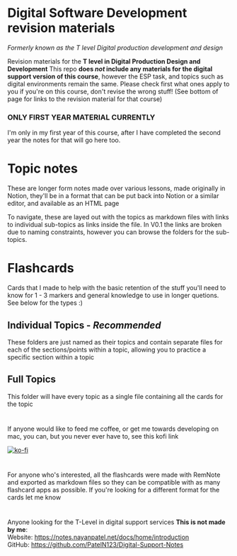 # Digital Software Development revision materials
_Formerly known as the T level Digital production development and design_

Revision materials for the **T level in Digital Production Design and Development**
This repo **does _not_ include any materials for the digital support version of this course**, however the ESP task, and topics such as digital environments remain the same. Please check first what ones apply to you if you're on this course, don't revise the wrong stuff! (See bottom of page for links to the revision material for that course)

### ONLY FIRST YEAR MATERIAL CURRENTLY
I'm only in my first year of this course, after I have completed the second year the notes for
that will go here too.

# Topic notes

These are longer form notes made over various lessons, made originally in Notion, they'll be
in a format that can be put back into Notion or a similar editor, and available as an HTML page

To navigate, these are layed out with the topics as markdown files with links to individual sub-topics as links inside the file.
In V0.1 the links are broken due to naming constraints, however you can browse the folders for the sub-topics.


# Flashcards
Cards that I made to help with the basic retention of the stuff you'll need to know for 1 - 3 markers and general knowledge to use in longer quetions. See below for the types :)

## Individual Topics - *Recommended*
These folders are just named as their topics and contain separate files for each of the sections/points
within  a topic, allowing you to practice a specific section within a topic

## Full Topics
This folder will have every topic as a single file containing all the cards for the topic

#

If anyone would like to feed me coffee, or get me towards developing on mac, you can, but you never ever have to, see this kofi link

[![ko-fi](https://ko-fi.com/img/githubbutton_sm.svg)](https://ko-fi.com/S6S31EC98I)

#

For anyone who's interested, all the flashcards were made with RemNote and exported as markdown files
so they can be compatible with as many flashcard apps as possible. If you're looking for a different
format for the cards let me know

#

Anyone looking for the T-Level in digital support services **This is not made by me**:<br>
Website: https://notes.nayanpatel.net/docs/home/introduction<br>
GitHub: https://github.com/PatelN123/Digital-Support-Notes
